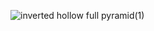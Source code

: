 ![inverted hollow full pyramid(1)](https://github.com/SWEG-2015EC-Batch/Binary-Bombers/assets/149320386/33e96511-4668-4ea7-a61b-311a2f40bf06)

